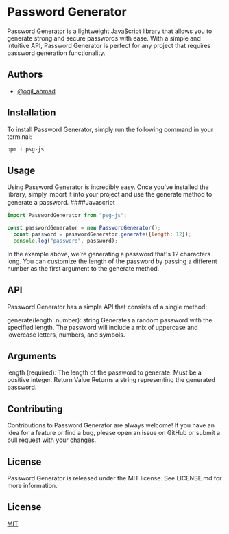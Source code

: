 # Password Generator

Password Generator is a lightweight JavaScript library that allows you to generate strong and secure passwords with ease. With a simple and intuitive API, Password Generator is perfect for any project that requires password generation functionality.

## Authors

- [@oqil_ahmad](https://github.com/OqilAhmadov)

## Installation
To install Password Generator, simply run the following command in your terminal:
```bash
npm i psg-js
```

## Usage
Using Password Generator is incredibly easy. Once you've installed the library, simply import it into your project and use the generate method to generate a password.
####Javascript　

```javascript
import PasswordGenerator from "psg-js";

const passwordGenerator = new PasswordGenerator();
  const password = passwordGenerator.generate({length: 12});
  console.log("password", password);

```
In the example above, we're generating a password that's 12 characters long. You can customize the length of the password by passing a different number as the first argument to the generate method.

## API
Password Generator has a simple API that consists of a single method:

generate(length: number): string
Generates a random password with the specified length. The password will include a mix of uppercase and lowercase letters, numbers, and symbols.

## Arguments
length (required): The length of the password to generate. Must be a positive integer.
Return Value
Returns a string representing the generated password.

## Contributing
Contributions to Password Generator are always welcome! If you have an idea for a feature or find a bug, please open an issue on GitHub or submit a pull request with your changes.

## License
Password Generator is released under the MIT license. See LICENSE.md for more information.

## License

[MIT](https://choosealicense.com/licenses/mit/)
